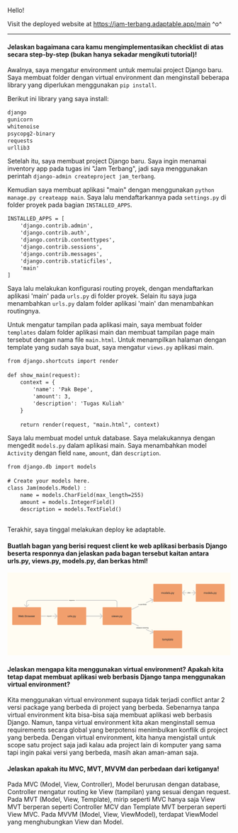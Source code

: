 Hello! 

Visit the deployed website at https://jam-terbang.adaptable.app/main ^o^

--- 


#### Jelaskan bagaimana cara kamu mengimplementasikan checklist di atas secara step-by-step (bukan hanya sekadar mengikuti tutorial)!

Awalnya, saya mengatur environment untuk memulai project Django baru. Saya membuat folder dengan virtual environment dan menginstall beberapa library yang diperlukan menggunakan `pip install`. 

Berikut ini library yang saya install:

```
django
gunicorn
whitenoise
psycopg2-binary
requests
urllib3
```
Setelah itu, saya membuat project Django baru. Saya ingin menamai inventory app pada tugas ini "Jam Terbang", jadi saya menggunakan perintah `django-admin createproject jam_terbang`. 


Kemudian saya membuat aplikasi "main" dengan menggunakan ``python manage.py createapp main``. Saya lalu mendaftarkannya pada ``settings.py`` di folder proyek pada bagian ``INSTALLED_APPS``. 

```
INSTALLED_APPS = [
    'django.contrib.admin',
    'django.contrib.auth',
    'django.contrib.contenttypes',
    'django.contrib.sessions',
    'django.contrib.messages',
    'django.contrib.staticfiles',
    'main'
]
```
Saya lalu melakukan konfigurasi routing proyek, dengan mendaftarkan aplikasi 'main' pada `urls.py` di folder proyek. Selain itu saya juga menambahkan `urls.py` dalam folder aplikasi 'main' dan menambahkan routingnya. 

Untuk mengatur tampilan pada aplikasi main, saya membuat folder `templates` dalam folder aplikasi main dan membuat tampilan page main tersebut dengan nama file `main.html`. Untuk menampilkan halaman dengan template yang sudah saya buat, saya mengatur `views.py` aplikasi main. 

```
from django.shortcuts import render

def show_main(request):
    context = {
        'name': 'Pak Bepe',
        'amount': 3,
        'description': 'Tugas Kuliah'
    }

    return render(request, "main.html", context)
```
Saya lalu membuat model untuk database. Saya melakukannya dengan mengedit `models.py` dalam aplikasi main. Saya menambahkan model `Activity` dengan field `name`, `amount`, dan `description`. 

```
from django.db import models

# Create your models here.
class Jam(models.Model) : 
    name = models.CharField(max_length=255)
    amount = models.IntegerField()
    description = models.TextField()
    
```
Terakhir, saya tinggal melakukan deploy ke adaptable. 

#### Buatlah bagan yang berisi request client ke web aplikasi berbasis Django beserta responnya dan jelaskan pada bagan tersebut kaitan antara urls.py, views.py, models.py, dan berkas html!

![](/img/bagan.png) 


#### Jelaskan mengapa kita menggunakan virtual environment? Apakah kita tetap dapat membuat aplikasi web berbasis Django tanpa menggunakan virtual environment?

Kita menggunakan virtual environment supaya tidak terjadi conflict antar 2 versi package yang berbeda di project yang berbeda. Sebenarnya tanpa virtual environment kita bisa-bisa saja membuat aplikasi web berbasis Django. Namun, tanpa virtual environment kita akan menginstall semua requirements secara global yang berpotensi menimbulkan konflik di project yang berbeda. Dengan virtual environment, kita hanya mengistall untuk scope satu project saja jadi kalau ada project lain di komputer yang sama tapi ingin pakai versi yang berbeda, masih akan aman-aman saja. 

#### Jelaskan apakah itu MVC, MVT, MVVM dan perbedaan dari ketiganya!

Pada MVC (Model, View, Controller), Model berurusan dengan database, Controller mengatur routing ke View (tampilan) yang sesuai dengan request. Pada MVT (Model, View, Template), mirip seperti MVC hanya saja View MVT berperan seperti Controller MCV dan Template MVT berperan seperti View MVC. Pada MVVM (Model, View, ViewModel), terdapat ViewModel yang menghubungkan View dan Model. 

